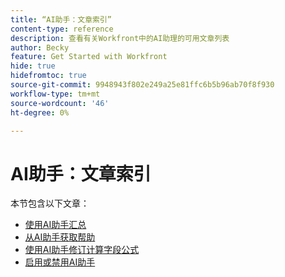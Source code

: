 ```yaml
---
title: “AI助手：文章索引”
content-type: reference
description: 查看有关Workfront中的AI助理的可用文章列表
author: Becky
feature: Get Started with Workfront
hide: true
hidefromtoc: true
source-git-commit: 9948943f802e249a25e81ffc6b5b96ab70f8f930
workflow-type: tm+mt
source-wordcount: '46'
ht-degree: 0%

---
```


# AI助手：文章索引

本节包含以下文章：

* [使用AI助手汇总](/help/quicksilver/workfront-basics/ai-assistant/summarize-this.md)
* [从AI助手获取帮助](/help/quicksilver/workfront-basics/ai-assistant/use-ai-to-retrieve-instructions.md)
* [使用AI助手修订计算字段公式](/help/quicksilver/workfront-basics/ai-assistant/use-ai-assistant-to-check-formulas.md)
* [启用或禁用AI助手](/help/quicksilver/workfront-basics/ai-assistant/enable-or-disable-assistant.md)
